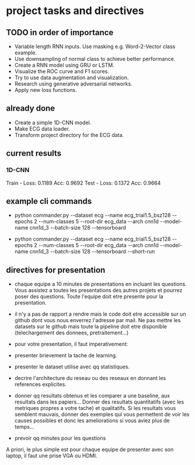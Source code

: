 # project tasks and directives

## TODO in order of importance
- Variable length RNN inputs. Use masking e.g. Word-2-Vector class example. 
- Use downsampling of normal class to achieve better performance.
- Create a RNN model using GRU or LSTM.
- Visualize the ROC curve and F1 scores.
- Try to use data augmentation and visualization.
- Research using generative adversarial networks.
- Apply new loss functions.


## already done
- Create a simple 1D-CNN model.
- Make ECG data loader.
- Transform project directory for the ECG data.

## current results
### 1D-CNN
Train - Loss: 0.1189 Acc: 0.9692
Test - Loss: 0.1372 Acc: 0.9664

## example cli commands
- python commander.py --dataset ecg --name ecg_trial1.5_bsz128 --epochs 2 --num-classes 5 --root-dir ecg_data --arch cnn1d --model-name cnn1d_3 --batch-size 128 --tensorboard

- python commander.py --dataset ecg --name ecg_trial1.5_bsz128 --epochs 2 --num-classes 5 --root-dir ecg_data --arch cnn1d --model-name cnn1d_3 --batch-size 128 --tensorboard --short-run

## directives for presentation
- chaque equipe a 10 minutes de presentations en incluant les questions. Vous assistez a toutes les presentations des autres projets et pourrez poser des questions. Toute l'equipe doit etre presente pour la presentation.

- il n'y a pas de rapport a rendre mais le code doit etre accessible sur un github dont vous nous enverrez l'adresse par mail. Ne pas mettre les datasets sur le github mais toute la pipeline doit etre disponible (telechargement des donnees, pretraitement...)

- pour votre presentation, il faut imperativement:

+ presenter brievement la tache de learning.

+ presenter le dataset utilise avec qq statistiques.

+ decrire l'architecture du reseau ou des reseaux en donnant les references explicites.

+ donner qq resultats obtenus et les comparer a une baseline, aux resultats dans les papiers... Donner des resultats quantitatifs (avec les metriques propres a votre tache) et qualitatifs. Si les resultats vous semblent mauvais, donner des exemples qui vous permettent de voir les causes possibles et donc les ameliorations si vous aviez plus de temps...

+ prevoir qq minutes pour les questions

A priori, le plus simple est pour chaque equipe de presenter avec son laptop, il faut une prise VGA ou HDMI.

